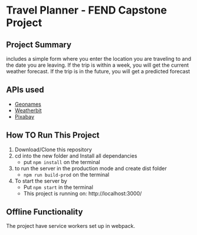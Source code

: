 # Travel Planner - FEND Capstone Project


## Project Summary

includes a simple form where you enter the location you are traveling to and the date you are leaving. If the trip is within a week, you will get the current weather forecast. If the trip is in the future, you will get a predicted forecast

## APIs used
 * [Geonames](http://www.geonames.org/export/web-services.html)
 * [Weatherbit](https://www.weatherbit.io/account/create)
 * [Pixabay](https://pixabay.com/api/docs/)



  
## How TO Run This Project
1. Download/Clone this repository
2. cd into the new folder and Install all dependancies
    * put `npm install` on the terminal
3. to run the server in the production mode and create dist folder
    * `npm run build-prod` on the terminal
4. To start the server by 
    * Put `npm start` in the terminal
    * This project is running on: http://localhost:3000/


## Offline Functionality

The project have service workers set up in webpack.





